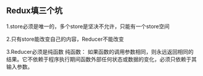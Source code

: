 ## Redux填三个坑

1.store必须是唯一的，多个store是坚决不允许，只能有一个store空间

2.只有store能改变自己的内容，Reducer不能改变

3.Reducer必须是纯函数
纯函数：
如果函数的调用参数相同，则永远返回相同的结果。它不依赖于程序执行期间函数外部任何状态或数据的变化，必须只依赖于其输入参数。